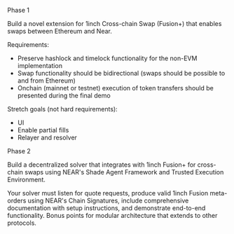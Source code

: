 Phase 1

Build a novel extension for 1inch Cross-chain Swap (Fusion+) that enables swaps between Ethereum and Near.

Requirements:
- Preserve hashlock and timelock functionality for the non-EVM implementation
- Swap functionality should be bidirectional (swaps should be possible to and from Ethereum)
- Onchain (mainnet or testnet) execution of token transfers should be presented during the final demo

Stretch goals (not hard requirements):
- UI
- Enable partial fills
- Relayer and resolver

Phase 2

Build a decentralized solver that integrates with 1inch Fusion+ for cross-chain swaps using NEAR's Shade Agent Framework and Trusted Execution Environment.

Your solver must listen for quote requests, produce valid 1inch Fusion meta-orders using NEAR's Chain Signatures, include comprehensive documentation with setup instructions, and demonstrate end-to-end functionality. Bonus points for modular architecture that extends to other protocols.

